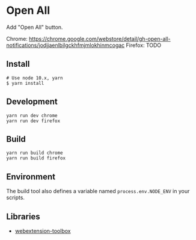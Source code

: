 # Open All

Add "Open All" button.

Chrome: https://chrome.google.com/webstore/detail/gh-open-all-notifications/jodjjaenlbilgckhfmjmlokhinmcogac
Firefox: TODO

## Install

    # Use node 10.x, yarn
    $ yarn install

## Development

    yarn run dev chrome
    yarn run dev firefox

## Build

    yarn run build chrome
    yarn run build firefox

## Environment

The build tool also defines a variable named `process.env.NODE_ENV` in your scripts.

## Libraries

- [webextension-toolbox](https://github.com/HaNdTriX/webextension-toolbox)
